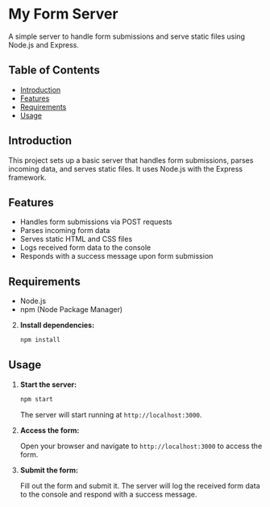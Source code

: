 # My Form Server

A simple server to handle form submissions and serve static files using Node.js and Express.

## Table of Contents

- [Introduction](#introduction)
- [Features](#features)
- [Requirements](#requirements)
- [Usage](#usage)

## Introduction

This project sets up a basic server that handles form submissions, parses incoming data, and serves static files. It uses Node.js with the Express framework.

## Features

- Handles form submissions via POST requests
- Parses incoming form data
- Serves static HTML and CSS files
- Logs received form data to the console
- Responds with a success message upon form submission

## Requirements

- Node.js
- npm (Node Package Manager)

2. **Install dependencies:**

    ```bash
    npm install
    ```

## Usage

1. **Start the server:**

    ```bash
    npm start
    ```

    The server will start running at `http://localhost:3000`.

2. **Access the form:**

    Open your browser and navigate to `http://localhost:3000` to access the form.

3. **Submit the form:**

    Fill out the form and submit it. The server will log the received form data to the console and respond with a success message.
